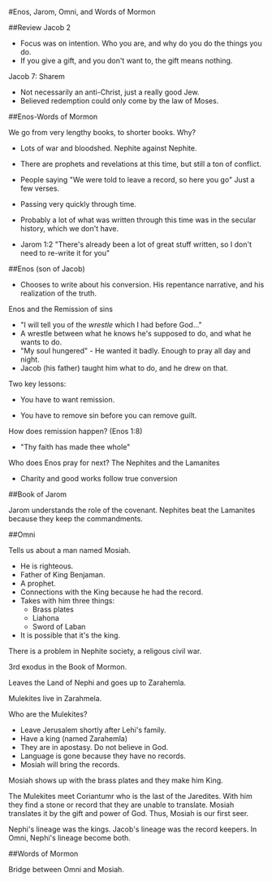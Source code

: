 #Enos, Jarom, Omni, and Words of Mormon

##Review
Jacob 2
- Focus was on intention. Who you are, and why do you do the things you do.
- If you give a gift, and you don't want to, the gift means nothing.

Jacob 7: Sharem
- Not necessarily an anti-Christ, just a really good Jew.
- Believed redemption could only come by the law of Moses.

##Enos-Words of Mormon

We go from very lengthy books, to shorter books. Why?

- Lots of war and bloodshed. Nephite against Nephite.

- There are prophets and revelations at this time, but still a ton of conflict.

- People saying "We were told to leave a record, so here you go" Just a few verses.

- Passing very quickly through time.

- Probably a lot of what was written through this time was in the secular history, which we don't have.

- Jarom 1:2 "There's already been a lot of great stuff written, so I don't need to re-write it for you"

##Enos (son of Jacob)
- Chooses to write about his conversion. His repentance narrative, and his realization of the truth.

Enos and the Remission of sins
  - "I will tell you of the _wrestle_ which I had before God..."
  - A wrestle between what he knows he's supposed to do, and what he wants to do.
  - "My soul hungered" - He wanted it badly. Enough to pray all day and night.
  - Jacob (his father) taught him what to do, and he drew on that.

Two key lessons:
- You have to want remission.

- You have to remove sin before you can remove guilt.

How does remission happen? (Enos 1:8)
- "Thy faith has made thee whole"

Who does Enos pray for next? The Nephites and the Lamanites
- Charity and good works follow true conversion

##Book of Jarom

Jarom understands the role of the covenant. Nephites beat the Lamanites because they keep the commandments.

##Omni

Tells us about a man named Mosiah.
- He is righteous.
- Father of King Benjaman.
- A prophet.
- Connections with the King because he had the record.
- Takes with him three things:
  * Brass plates
  * Liahona
  * Sword of Laban
- It is possible that it's the king.

There is a problem in Nephite society, a religous civil war.

3rd exodus in the Book of Mormon.

Leaves the Land of Nephi and goes up to Zarahemla.

Mulekites live in Zarahmela.

Who are the Mulekites?
- Leave Jerusalem shortly after Lehi's family.
- Have a king (named Zarahemla)
- They are in apostasy. Do not believe in God.
- Language is gone because they have no records.
- Mosiah will bring the records.

Mosiah shows up with the brass plates and they make him King.

The Mulekites meet Coriantumr who is the last of the Jaredites.
With him they find a stone or record that they are unable to translate.
Mosiah translates it by the gift and power of God.
Thus, Mosiah is our first seer.

Nephi's lineage was the kings.
Jacob's lineage was the record keepers.
In Omni, Nephi's lineage become both.

##Words of Mormon

Bridge between Omni and Mosiah.

